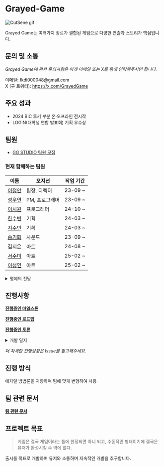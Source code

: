 # Grayed-Game

![CutSene gif](https://github.com/user-attachments/assets/c66db4e4-e75d-4350-8168-768db4800578)

Grayed Game는 여러가지 장르가 결합된 게임으로 다양한 연출과 스토리가 핵심입니다.

## 문의 및 소통

*Grayed Game에 관한 문의사항은 아래 이메일 또는 X를 통해 연락해주시면 됩니다.*

이메일: <fkdl000048@gmail.com>  
X (구 트위터): https://x.com/GrayedGame

## 주요 성과

- 2024 BIC 루키 부분 온·오프라인 전시작
- LOGIN(대학생 연합 발표회) 기획 우수상

## 팀원

- [GG STUDIO 팀원 모집](https://spotty-paradox-c26.notion.site/GG-STUDIO-Grayed-Game-73066b3d217c4b4d802c0ae04b7495f3)

### 현재 함께하는 팀원

| 이름 | 포지션 | 작업 기간 |
|--------|--------|--------|
| [이정안](https://github.com/fkdl0048) | 팀장, 디렉터 | 23-09 ~ |
| [정우연](https://github.com/wooyn730) | PM, 프로그래머 | 23-09 ~ |
| [이시원](https://github.com/NearthYou) | 프로그래머 | 24-10 ~ |
| [한수빈](https://github.com/roweclaw) | 기획 | 24-03 ~ |
| [지수민](https://github.com/Sumindd) | 기획 | 24-03 ~ |
| [송기화](https://github.com/Songkihwa) | 사운드 | 23-09 ~ |
| [김지은](https://github.com/JIJI037) | 아트 | 24-08 ~ |
| [서주미](https://github.com/seojumi) | 아트 | 25-02 ~ |
| [이성연](https://github.com/4t4n) | 아트 | 25-02 ~ |


<details><summary>명예의 전당</summary>
<p>

| 이름 | 포지션 | 작업 기간 |
|--------|--------|--------|  
| [이동호](https://github.com/CreatorLDH) | 기획 | 23-09 ~ 24-02 |
| [송세화](https://github.com/yanggang3) | 아트 | 23-09 ~ 24-03 |
| [서민지](https://github.com/royalbluesm) | 아트 | 23-09 ~ 24-08 |
| [유이우](https://github.com/gomgom172) | 아트 | 24-03 ~ 24-08 |
| [김보민](https://github.com/vprwolf) | 아트 | 24-08 ~ 24-12 |
| [남현정](https://github.com/jeongopo) | 프로그래머 | 24-03 ~ 24-12 |

</p>
</details> 

## 진행사항

[**진행중인 마일스톤**](https://github.com/GG-Studio-990001/GameOver/milestones)

[**진행중인 로드맵**](https://github.com/orgs/GG-Studio-990001/projects/1)

[**진행중인 토론**](https://github.com/GG-Studio-990001/GameOver/discussions)

<details><summary>개발 일지</summary>
<p>

[개발 일지 [0]](https://fkdl0048.github.io/game/game_10/)  
[개발 일지 [1]](https://fkdl0048.github.io/game/game_12/)  
[개발 일지 [2]](https://fkdl0048.github.io/game/game_13/)  
[개발 일지 [3]](https://fkdl0048.github.io/game/game_14/)  
[개발 일지 [4]](https://fkdl0048.github.io/game/game_15/)  
[개발 일지 [5]](https://fkdl0048.github.io/game/game_16/)  
[개발 일지 [6]](https://fkdl0048.github.io/game/game_17/)  

</p>
</details> 

*더 자세한 진행상황은 Issue를 참고해주세요.*

## 진행 방식

애자일 방법론을 지향하며 팀에 맞게 변형하여 사용

## 팀 관련 문서

[**팀 관련 문서**](./Document/README.md)

## 프로젝트 목표

> 게임은 결국 게임이라는 틀에 한정되면 아니 되고, 수동적인 형태이기에 결국은 유저가 완성시킬 수 밖에 없다.

출시를 목표로 개발하며 유저와 소통하며 지속적인 개발을 추구합니다.

